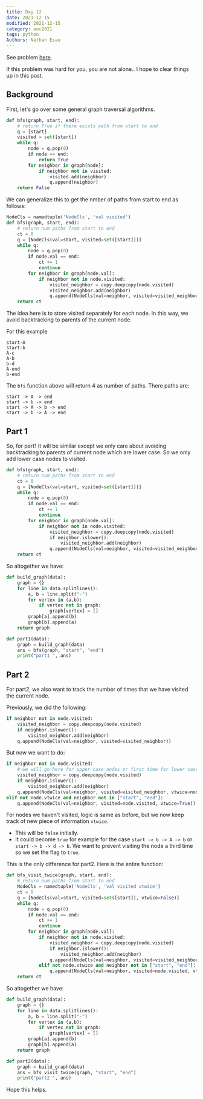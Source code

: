 ```yaml
---
title: Day 12
date: 2021-12-15
modified: 2021-12-15
category: aoc2021
tags: python
Authors: Nathan Esau
---
```


See problem [here](https://adventofcode.com/2021/day/12).

If this problem was hard for you, you are not alone.. I hope to clear things up in this post.

## Background

First, let's go over some general graph traversal algorithms.

```python
def bfs(graph, start, end):
    # return True if there exists path from start to end
    q = [start]
    visited = set([start])
    while q:
        node = q.pop(0)
        if node == end:
            return True
        for neighbor in graph[node]:
            if neighbor not in visited:
                visited.add(neighbor)
                q.append(neighbor)
    return False
```

We can generalize this to get the nmber of paths from start to end as follows:

```python
NodeCls = namedtuple('NodeCls', 'val visited')
def bfs(graph, start, end):
    # return num paths from start to end
    ct = 0
    q = [NodeCls(val=start, visited=set([start]))]
    while q:
        node = q.pop(0)
        if node.val == end:
            ct += 1
            continue
        for neighbor in graph[node.val]:
            if neighbor not in node.visited:
                visited_neighbor = copy.deepcopy(node.visited)
                visited_neighbor.add(neighbor)
                q.append(NodeCls(val=neighbor, visited=visited_neighbor))
    return ct
```

The idea here is to store visited separately for each node. In this way, we avoid backtracking to parents of the current node.

For this example

```
start-A
start-b
A-c
A-b
b-d
A-end
b-end
```

The `bfs` function above will return 4 as number of paths. There paths are:

```
start -> A -> end
start -> b -> end
start -> A -> b -> end
start -> b -> A -> end
```

## Part 1

So, for part1 it will be similar except we only care about avoiding backtracking to parents of current node which are lower case. So we only add lower case nodes to visited.

```python
def bfs(graph, start, end):
    # return num paths from start to end
    ct = 0
    q = [NodeCls(val=start, visited=set([start]))]
    while q:
        node = q.pop(0)
        if node.val == end:
            ct += 1
            continue
        for neighbor in graph[node.val]:
            if neighbor not in node.visited:
                visited_neighbor = copy.deepcopy(node.visited)
                if neighbor.islower():
                    visited_neighbor.add(neighbor)
                q.append(NodeCls(val=neighbor, visited=visited_neighbor))
    return ct
```

So altogether we have:

```python
def build_graph(data):
    graph = {}
    for line in data.splitlines():
        a, b = line.split("-")
        for vertex in (a,b):
            if vertex not in graph:
                graph[vertex] = []
        graph[a].append(b)
        graph[b].append(a)
    return graph

def part1(data):
    graph = build_graph(data)
    ans = bfs(graph, "start", "end")
    print("part1 ", ans)
```

## Part 2

For part2, we also want to track the number of times that we have visited the current node.

Previously, we did the following:

```python
if neighbor not in node.visited:
    visited_neighbor = copy.deepcopy(node.visited)
    if neighbor.islower():
        visited_neighbor.add(neighbor)
    q.append(NodeCls(val=neighbor, visited=visited_neighbor))
```

But now we want to do:

```python
if neighbor not in node.visited:
    # we will go here for upper case nodes or first time for lower case nodes
    visited_neighbor = copy.deepcopy(node.visited)
    if neighbor.islower():
        visited_neighbor.add(neighbor)
    q.append(NodeCls(val=neighbor, visited=visited_neighbor, vtwice=node.vtwice))
elif not node.vtwice and neighbor not in ["start", "end"]:
    q.append(NodeCls(val=neighbor, visited=node.visited, vtwice=True))
```

For nodes we haven't visited, logic is same as before, but we now keep track of new piece of information `vtwice`.

* This will be `false` initially.
* It could become `true` for example for the case `start -> b -> A -> b` or `start -> b -> d -> b`. We want to prevent visiting the node a third time so we set the flag to `true`.

This is the only difference for part2. Here is the entire function:

```python
def bfs_visit_twice(graph, start, end):
    # return num paths from start to end
    NodeCls = namedtuple('NodeCls', 'val visited vtwice')
    ct = 0
    q = [NodeCls(val=start, visited=set([start]), vtwice=False)]
    while q:
        node = q.pop(0)
        if node.val == end:
            ct += 1
            continue
        for neighbor in graph[node.val]:
            if neighbor not in node.visited:
                visited_neighbor = copy.deepcopy(node.visited)
                if neighbor.islower():
                    visited_neighbor.add(neighbor)
                q.append(NodeCls(val=neighbor, visited=visited_neighbor, vtwice=node.vtwice))
            elif not node.vtwice and neighbor not in ["start", "end"]:
                q.append(NodeCls(val=neighbor, visited=node.visited, vtwice=True))
    return ct
```

So altogether we have:

```python
def build_graph(data):
    graph = {}
    for line in data.splitlines():
        a, b = line.split("-")
        for vertex in (a,b):
            if vertex not in graph:
                graph[vertex] = []
        graph[a].append(b)
        graph[b].append(a)
    return graph

def part2(data):
    graph = build_graph(data)
    ans = bfs_visit_twice(graph, "start", "end")
    print("part2 ", ans)
```

Hope this helps.